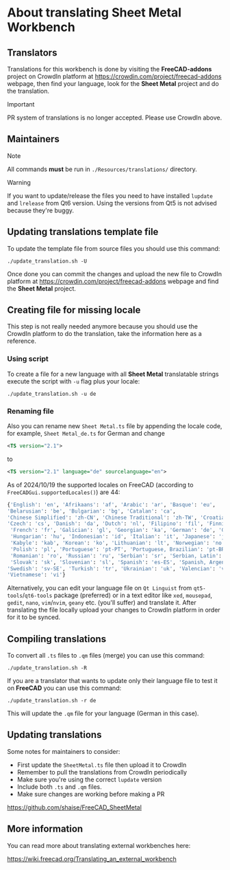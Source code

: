 # About translating Sheet Metal Workbench

## Translators

Translations for this workbench is done by visiting the **FreeCAD-addons**
project on CrowdIn platform at <https://crowdin.com/project/freecad-addons> webpage,
then find your language, look for the **Sheet Metal** project and do the translation.

> [!IMPORTANT]
> PR system of translations is no longer accepted. Please use CrowdIn above.

## Maintainers

> [!NOTE]
> All commands **must** be run in `./Resources/translations/` directory.

> [!WARNING]
> If you want to update/release the files you need to have installed
> `lupdate` and `lrelease` from Qt6 version. Using the versions from
> Qt5 is not advised because they're buggy.

## Updating translations template file

To update the template file from source files you should use this command:

```shell
./update_translation.sh -U
```

Once done you can commit the changes and upload the new file to CrowdIn platform
at <https://crowdin.com/project/freecad-addons> webpage and find the **Sheet Metal** project.

## Creating file for missing locale

This step is not really needed anymore because you should use the CrowdIn platform
to do the translation, take the information here as a reference.

### Using script

To create a file for a new language with all **Sheet Metal** translatable strings execute
the script with `-u` flag plus your locale:

```shell
./update_translation.sh -u de
```

### Renaming file

Also you can rename new `Sheet Metal.ts` file by appending the locale code,
for example, `Sheet Metal_de.ts` for German and change

```xml
<TS version="2.1">
```

to

```xml
<TS version="2.1" language="de" sourcelanguage="en">
```

As of 2024/10/19 the supported locales on FreeCAD
(according to `FreeCADGui.supportedLocales()`) are 44:

```python
{'English': 'en', 'Afrikaans': 'af', 'Arabic': 'ar', 'Basque': 'eu',
'Belarusian': 'be', 'Bulgarian': 'bg', 'Catalan': 'ca',
'Chinese Simplified': 'zh-CN', 'Chinese Traditional': 'zh-TW', 'Croatian': 'hr',
'Czech': 'cs', 'Danish': 'da', 'Dutch': 'nl', 'Filipino': 'fil', 'Finnish': 'fi',
 'French': 'fr', 'Galician': 'gl', 'Georgian': 'ka', 'German': 'de', 'Greek': 'el',
 'Hungarian': 'hu', 'Indonesian': 'id', 'Italian': 'it', 'Japanese': 'ja',
 'Kabyle': 'kab', 'Korean': 'ko', 'Lithuanian': 'lt', 'Norwegian': 'no',
 'Polish': 'pl', 'Portuguese': 'pt-PT', 'Portuguese, Brazilian': 'pt-BR',
 'Romanian': 'ro', 'Russian': 'ru', 'Serbian': 'sr', 'Serbian, Latin': 'sr-CS',
 'Slovak': 'sk', 'Slovenian': 'sl', 'Spanish': 'es-ES', 'Spanish, Argentina': 'es-AR',
'Swedish': 'sv-SE', 'Turkish': 'tr', 'Ukrainian': 'uk', 'Valencian': 'val-ES',
'Vietnamese': 'vi'}
```

Alternatively, you can edit your language file on `Qt Linguist` from
`qt5-tools`/`qt6-tools` package (preferred) or in a text editor like `xed`, `mousepad`,
`gedit`, `nano`, `vim`/`nvim`, `geany` etc. (you'll suffer) and translate it.
After translating the file locally upload your changes to CrowdIn platform
in order for it to be synced.

## Compiling translations

To convert all `.ts` files to `.qm` files (merge) you can use this command:

```shell
./update_translation.sh -R
```

If you are a translator that wants to update only their language file
to test it on **FreeCAD** you can use this command:

```shell
./update_translation.sh -r de
```

This will update the `.qm` file for your language (German in this case).

## Updating translations

Some notes for maintainers to consider:

- First update the `SheetMetal.ts` file then upload it to CrowdIn
- Remember to pull the translations from CrowdIn periodically
- Make sure you're using the correct `lupdate` version
- Include both `.ts` and `.qm` files.
- Make sure changes are working before making a PR

<https://github.com/shaise/FreeCAD_SheetMetal>

## More information

You can read more about translating external workbenches here:

<https://wiki.freecad.org/Translating_an_external_workbench>
